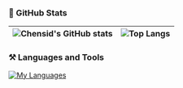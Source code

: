 ### 📌 GitHub Stats

|   ![Chensid's GitHub stats](https://github-readme-stats.vercel.app/api?username=chensid&show_icons=true&theme=tokyonight)    |  ![Top Langs](https://github-readme-stats.vercel.app/api/top-langs/?username=chensid&theme=tokyonight&layout=compact)    |
| ---- | ---- |

### ⚒️ Languages and Tools

[![My Languages](https://skillicons.dev/icons?i=js,html,css,ts,react,vue,nest,prisma,git,docker)](https://skillicons.dev)
